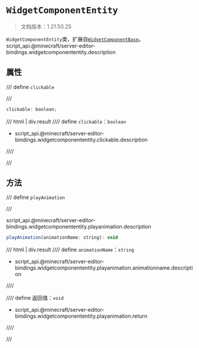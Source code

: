 # `WidgetComponentEntity`

> 文档版本：1.21.50.25

`WidgetComponentEntity`类，扩展自[`WidgetComponentBase`](./widgetcomponentbase.md)。script_api.@minecraft/server-editor-bindings.widgetcomponententity.description

## 属性

/// define
`clickable`


///

```js
clickable: boolean;
```

/// html | div.result
//// define
`clickable`：`boolean`

- script_api.@minecraft/server-editor-bindings.widgetcomponententity.clickable.description


////

///


## 方法

/// define
`playAnimation`


///

script_api.@minecraft/server-editor-bindings.widgetcomponententity.playanimation.description

```js
playAnimation(animationName: string): void
```

/// html | div.result
//// define
`animationName`：`string`

- script_api.@minecraft/server-editor-bindings.widgetcomponententity.playanimation.animationname.description


////

//// define
返回值：`void`

- script_api.@minecraft/server-editor-bindings.widgetcomponententity.playanimation.return


////

///

